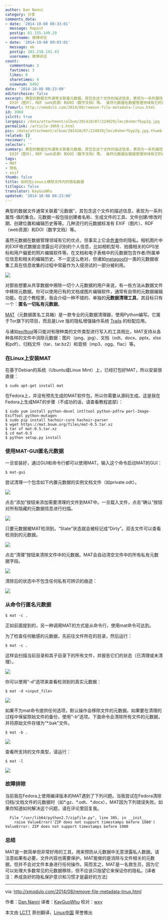 ```yaml
---
author: Dan Nanni
category: 分享
comments_data:
- date: '2014-10-08 08:33:01'
  message: Repost
  postip: 61.155.149.29
  username: 微博评论
- date: '2014-10-08 09:03:01'
  message: mk
  postip: 183.218.141.43
  username: 微博评论
count:
  commentnum: 2
  favtimes: 3
  likes: 0
  sharetimes: 4
  viewnum: 6492
date: '2014-10-08 08:23:00'
editorchoice: false
excerpt: 典型的数据文件通常关联着元数据，其包含这个文件的描述信息，表现为一系列属性-值的集合。元数据一般包括创建者名称、生成文件的工具、文件创建/修改时期、创建位置和编辑历史等等。几种流行的元数据标准有
  EXIF（图片）、RDF（web资源）和DOI（数字文档）等。 虽然元数据在数据管理领域有它的优点，但事实上它会危害你的隐私。相机图片中的EXIF格式数据会泄露出可识别的个人信息，比如相机型号、拍摄相关的GPS坐标和用户偏爱的照片编辑软件等。在文档和电子表格中的元数据包含作者/所属单位信息和相关的编辑历史。不一定这么绝对，但诸
fromurl: http://xmodulo.com/2014/08/remove-file-metadata-linux.html
id: 3969
islctt: true
largepic: /data/attachment/album/201410/07/224029jlmcz0xhmrfbyp2g.jpg
permalink: /article-3969-1.html
pic: /data/attachment/album/201410/07/224029jlmcz0xhmrfbyp2g.jpg.thumb.jpg
related: []
reviewer: ''
selector: ''
summary: 典型的数据文件通常关联着元数据，其包含这个文件的描述信息，表现为一系列属性-值的集合。元数据一般包括创建者名称、生成文件的工具、文件创建/修改时期、创建位置和编辑历史等等。几种流行的元数据标准有
  EXIF（图片）、RDF（web资源）和DOI（数字文档）等。 虽然元数据在数据管理领域有它的优点，但事实上它会危害你的隐私。相机图片中的EXIF格式数据会泄露出可识别的个人信息，比如相机型号、拍摄相关的GPS坐标和用户偏爱的照片编辑软件等。在文档和电子表格中的元数据包含作者/所属单位信息和相关的编辑历史。不一定这么绝对，但诸
tags:
- MAT
- 隐私
- exif
thumb: false
title: 如何在Linux上移除文件内的隐私数据
titlepic: false
translator: KayGuoWhu
updated: '2014-10-08 08:23:00'
---
```


典型的数据文件通常关联着“元数据”，其包含这个文件的描述信息，表现为一系列属性-值的集合。元数据一般包括创建者名称、生成文件的工具、文件创建/修改时期、创建位置和编辑历史等等。几种流行的元数据标准有 EXIF（图片）、RDF（web资源）和DOI（数字文档）等。


虽然元数据在数据管理领域有它的优点，但事实上它会[危害](http://www.theguardian.com/world/2013/sep/30/nsa-americans-metadata-year-documents)你的隐私。相机图片中的EXIF格式数据会泄露出可识别的个人信息，比如相机型号、拍摄相关的GPS坐标和用户偏爱的照片编辑软件等。在文档和电子表格中的元数据包含作者/所属单位信息和相关的编辑历史。不一定这么绝对，但诸如[metagoofil](http://code.google.com/p/metagoofil/)一类的元数据收集工具在信息收集的过程中常最作为入侵测试的一部分被利用。


![](/data/attachment/album/201410/07/224029jlmcz0xhmrfbyp2g.jpg)


对那些想要从共享数据中擦除一切个人元数据的用户来说，有一些方法从数据文件中移除元数据。你可以使用已有的文档或图片编辑软件，通常有自带的元数据编辑功能。在这个教程里，我会介绍一种不错的、单独的**元数据清理工具**，其目标只有一个：**匿名一切私有元数据**。


[MAT](https://mat.boum.org/)（元数据匿名工具箱）是一款专业的元数据清理器，使用Python编写。它属于Tor旗下的项目，而且是Live 版的隐私增强操作系统 [Trails](https://tails.boum.org/) 的标配应用。


与诸如[exiftool](http://xmodulo.com/2013/08/view-or-edit-pdf-and-image-metadata-from-command-line-on-linux.html)等只能对有限种类的文件类型进行写入的工具相比，MAT支持从各种各样的文件中消除元数据：图片（png、jpg）、文档（odt、docx、pptx、xlsx和pdf）、归档文件（tar、tar.bz2）和音频（mp3、ogg、flac）等。


### 在Linux上安装MAT


在基于Debian的系统（Ubuntu或Linux Mint）上，已经打包好MAT，所以安装很直接：



```
$ sudo apt-get install mat

```

在Fedora上，并没有预先生成的MAT软件包，所以你需要从源码生成。这是我在Fedora上生成MAT的步骤（不成功的话，请查看教程底部）：



```
$ sudo yum install python-devel intltool python-pdfrw perl-Image-ExifTool python-mutagen
$ sudo pip install hachoir-core hachoir-parser
$ wget https://mat.boum.org/files/mat-0.5.tar.xz
$ tar xf mat-0.5.tar.xz
$ cd mat-0.5
$ python setup.py install 

```

### 使用MAT-GUI匿名元数据


一旦安装好，通过GUI和命令行都可以使用MAT。输入这个命令启动MAT的GUI：



```
$ mat-gui

```

尝试清理一个包含如下内置元数据的实例文档文件（如private.odt）。


![](/data/attachment/album/201410/07/222744u6cb5ln3l9c349e5.jpg)


点击“添加”按钮来添加需要清理的文件到MAT中。一旦载入文件，点击“确认”按钮对所有隐藏的元数据信息进行扫描。


![](/data/attachment/album/201410/07/224106g2d293f9ex3spq37.jpg)


只要元数据被MAT检测到，“State”状态就会被标记成“Dirty”。双击文件可以查看检测到的元数据。


![](/data/attachment/album/201410/07/224108ccfhmjfpphhrhjpz.jpg)


点击“清理”按钮来清除文件中的元数据。MAT会自动清空文件中的所有私有元数据字段。


![](/data/attachment/album/201410/07/222821uge9xqkaam3zqfh4.jpg)


清除后的状态中不包含任何私有可辨识的痕迹：


![](/data/attachment/album/201410/07/222917braejbhmfofujss8.jpg)


### 从命令行匿名元数据



```
$ mat -c .

```

正如前面提到的，另一种调用MAT的方式是从命令行，使用mat命令可达到。


为了检查任何敏感的元数据，先前往文件所在的目录，然后运行：



```
$ mat -c .

```

这样会扫描当前目录和其子目录下的所有文件，并报告它们的状态（已清理或未清理）。


![](/data/attachment/album/201410/07/223005kydugervorn5vodh.png)


你可以使用“-d”选项来查看检测到的真实元数据：



```
$ mat -d <input_file> 

```

![](/data/attachment/album/201410/07/223144l2tetwqjzzpujjj7.jpg)


如果不为mat命令提供任何选项，默认操作会移除文件的元数据。如果要在清理的过程中保留原始文件的备份，使用“-b”选项。下面命令会清除所有文件的元数据，并将原始文件存储为“\*.bak”文件。



```
$ mat -b . 

```

![](/data/attachment/album/201410/07/223335hh55jxfnqpvl0hqy.jpg)


查看所支持的文件类型，请运行：



```
$ mat -l 

```

![](/data/attachment/album/201410/07/223359yt91dgajgdld9xgl.jpg)


### 故障排除


当前我在Fedora上使用编译版本的MAT遇到了下列问题。当我尝试在Fedora清除归档/文档文件的元数据时（如*.gz、*.odt、\*.docx），MAT因为下列错误失败。如果你知道如何解决这个问题，请在评论里回复我。



```
  File "/usr/lib64/python2.7/zipfile.py", line 305, in __init__
    raise ValueError('ZIP does not support timestamps before 1980')
ValueError: ZIP does not support timestamps before 1980

```

### 总结


MAT是一款简单但非常好用的工具，用来预防从元数据中无意泄露私人数据。请注意如果有必要，文件内容也需要保护。MAT能做的是消除与文件相关的元数据，但并不会对文件本身进行任何操作。简而言之，MAT是一名救生员，因为它可以处理大多数常见的元数据移除，但不应该只指望它来保证你的隐私。[译者注：养成良好的隐私保护意识和习惯才是最好的方法]




---


via: <http://xmodulo.com/2014/08/remove-file-metadata-linux.html>


作者：[Dan Nanni](http://xmodulo.com/author/nanni) 译者：[KayGuoWhu](https://github.com/KayGuoWhu) 校对：[wxy](https://github.com/wxy)


本文由 [LCTT](https://github.com/LCTT/TranslateProject) 原创翻译，[Linux中国](http://linux.cn/) 荣誉推出